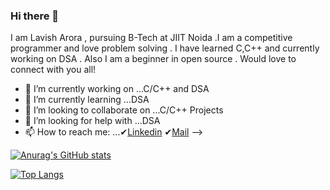 ### Hi there 👋

I am Lavish Arora , pursuing B-Tech at JIIT Noida .I am a competitive programmer and love problem solving .
I have learned C,C++ and currently working on DSA .
Also I am a beginner in open source .
Would love to connect with you all!

- 🔭 I’m currently working on ...C/C++ and DSA
- 🌱 I’m currently learning ...DSA
- 👯 I’m looking to collaborate on ...C/C++ Projects 
- 🤔 I’m looking for help with ...DSA
- 📫 How to reach me: ...✔[Linkedin](https://www.linkedin.com/in/lavish-arora-30/)  ✔[Mail](mailto:lavish.arora.3019@gmail.com)
-->

[![Anurag's GitHub stats](https://github-readme-stats.vercel.app/api?username=Lavisharora30&theme=gotham&count_private=true&show_icons=true)](https://github.com/anuraghazra/github-readme-stats)


[![Top Langs](https://github-readme-stats.vercel.app/api/top-langs/?username=Lavisharora30&langs_count=8)](https://github.com/anuraghazra/github-readme-stats)



<!--
[![Readme Card](https://github-readme-stats.vercel.app/api/pin/?username=Lavisharora30&repo=Simple-Calculator&theme=gotham&show_icons=true&show_owner=true)](https://github.com/anuraghazra/github-readme-stats)-->
